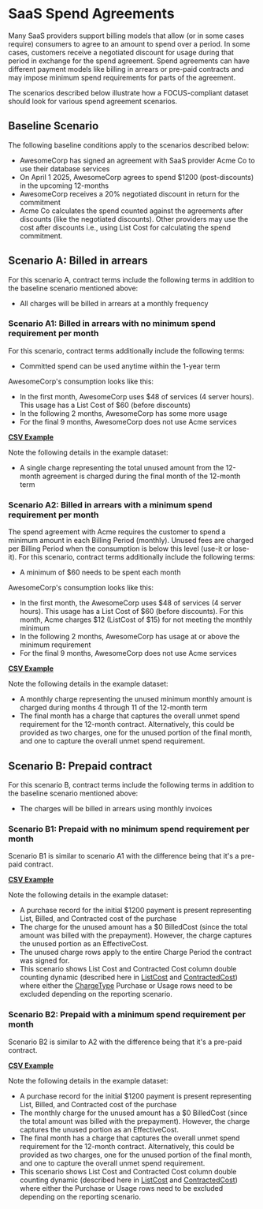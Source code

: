 # SaaS Spend Agreements

Many SaaS providers support billing models that allow (or in some cases require) consumers to agree to an amount to spend over a period. In some cases, customers receive a negotiated discount for usage during that period in exchange for the spend agreement. Spend agreements can have different payment models like billing in arrears or pre-paid contracts and may impose minimum spend requirements for parts of the agreement.

The scenarios described below illustrate how a FOCUS-compliant dataset should look for various spend agreement scenarios.

## Baseline Scenario

The following baseline conditions apply to the scenarios described below:

* AwesomeCorp has signed an agreement with SaaS provider Acme Co to use their database services
* On April 1 2025, AwesomeCorp agrees to spend &dollar;1200 (post-discounts) in the upcoming 12-months
* AwesomeCorp receives a 20% negotiated discount in return for the commitment
* Acme Co calculates the spend counted against the agreements after discounts (like the negotiated discounts). Other providers may use the cost after discounts i.e., using List Cost for calculating the spend commitment.

## Scenario A: Billed in arrears

For this scenario A, contract terms include the following terms in addition to the baseline scenario mentioned above:

* All charges will be billed in arrears at a monthly frequency

### Scenario A1: Billed in arrears with no minimum spend requirement per month

For this scenario, contract terms additionally include the following terms:

* Committed spend can be used anytime within the 1-year term

AwesomeCorp's consumption looks like this:

* In the first month, AwesomeCorp uses &dollar;48 of services (4 server hours). This usage has a List Cost of &dollar;60 (before discounts)
* In the following 2 months, AwesomeCorp has some more usage
* For the final 9 months, AwesomeCorp does not use Acme services

[**CSV Example**](/specification/data/saas_examples/spend_agreements/saas_spend_agreements_a1.csv)

Note the following details in the example dataset:

* A single charge representing the total unused amount from the 12-month agreement is charged during the final month of the 12-month term

### Scenario A2: Billed in arrears with a minimum spend requirement per month

The spend agreement with Acme requires the customer to spend a minimum amount in each Billing Period (monthly). Unused fees are charged per Billing Period when the consumption is below this level (use-it or lose-it). For this scenario, contract terms additionally include the following terms:

* A minimum of &dollar;60 needs to be spent each month

AwesomeCorp's consumption looks like this:

* In the first month, the AwesomeCorp uses &dollar;48 of services (4 server hours). This usage has a List Cost of &dollar;60 (before discounts). For this month, Acme charges &dollar;12 (ListCost of &dollar;15) for not meeting the monthly minimum
* In the following 2 months, AwesomeCorp has usage at or above the minimum requirement
* For the final 9 months, AwesomeCorp does not use Acme services

[**CSV Example**](/specification/data/saas_examples/spend_agreements/saas_spend_agreements_a2.csv)

Note the following details in the example dataset:

* A monthly charge representing the unused minimum monthly amount is charged during months 4 through 11 of the 12-month term
* The final month has a charge that captures the overall unmet spend requirement for the 12-month contract. Alternatively, this could be provided as two charges, one for the unused portion of the final month, and one to capture the overall unmet spend requirement.

## Scenario B: Prepaid contract

For this scenario B, contract terms include the following terms in addition to the baseline scenario mentioned above:

* The charges will be billed in arrears using monthly invoices

### Scenario B1: Prepaid with no minimum spend requirement per month

Scenario B1 is similar to scenario A1 with the difference being that it's a pre-paid contract.

[**CSV Example**](/specification/data/saas_examples/spend_agreements/saas_spend_agreements_b1.csv)

Note the following details in the example dataset:

* A purchase record for the initial &dollar;1200 payment is present representing List, Billed, and Contracted cost of the purchase
* The charge for the unused amount has a &dollar;0 BilledCost (since the total amount was billed with the prepayment). However, the charge captures the unused portion as an EffectiveCost.
* The unused charge rows apply to the entire Charge Period the contract was signed for.
* This scenario shows List Cost and Contracted Cost column double counting dynamic (described here in [ListCost](#listcost) and [ContractedCost](#contractedcost)) where either the [ChargeType](#chargetype) Purchase or Usage rows need to be excluded depending on the reporting scenario.

### Scenario B2: Prepaid with a minimum spend requirement per month

Scenario B2 is similar to A2 with the difference being that it's a pre-paid contract.

[**CSV Example**](/specification/data/saas_examples/spend_agreements/saas_spend_agreements_b2.csv)

Note the following details in the example dataset:

* A purchase record for the initial &dollar;1200 payment is present representing List, Billed, and Contracted cost of the purchase
* The monthly charge for the unused amount has a &dollar;0 BilledCost (since the total amount was billed with the prepayment). However, the charge captures the unused portion as an EffectiveCost.
* The final month has a charge that captures the overall unmet spend requirement for the 12-month contract. Alternatively, this could be provided as two charges, one for the unused portion of the final month, and one to capture the overall unmet spend requirement.
* This scenario shows List Cost and Contracted Cost column double counting dynamic (described here in [ListCost](#listcost) and [ContractedCost](#contractedcost)) where either the Purchase or Usage rows need to be excluded depending on the reporting scenario.
